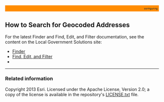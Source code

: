 [example of searching for an address]: images/ParcelViewerSearchAddress.png "example of searching for an address"

[search entry box]: images/ParcelViewerSearch.png "search entry box"
[address searcher]: images/addressLocatorSearcher.png "address searcher"
[feature layer searcher]: images/featureLayerSearcher.png "feature layer searcher"
[multiplex multiple searchers]: images/multiplexerSearcher.png "multiplex multiple searchers"
[multiple feature layer searcher]: images/featureLayerMultiplexerSearcher.png "multiple feature layer searcher"
[address searcher + multiple feature layer searcher]: images/multiplexerSearcher2.png "address searcher + multiple feature layer searcher"

[js.LGSearch]: http://localgovtemplates2.esri.com/support/local-government-online-apps/doc/js2_doc/js.LGSearch.html
[js.LGSearchFeatureLayer]: http://localgovtemplates2.esri.com/support/local-government-online-apps/doc/js2_doc/js.LGSearchFeatureLayer.html
[js.LGSearchAddress]: http://localgovtemplates2.esri.com/support/local-government-online-apps/doc/js2_doc/js.LGSearchAddress.html
[js.LGSearchMultiplexer]: http://localgovtemplates2.esri.com/support/local-government-online-apps/doc/js2_doc/js.LGSearchMultiplexer.html
[js.LGSearchFeatureLayerMultiplexer]: http://localgovtemplates2.esri.com/support/local-government-online-apps/doc/js2_doc/js.LGSearchFeatureLayerMultiplexer.html
[js.LGSearchBoxByText]: http://localgovtemplates2.esri.com/support/local-government-online-apps/doc/js2_doc/js.LGSearchBoxByText.html

[SearchAddress.json]: ../examples2/SearchAddress.json

[app configuration file]: UnderstandingConfigurationFile.md
[create a custom template]: HowToCreateCustomTemplate.md
[apps2/ folder]: ../../apps2/
[Solutions online apps GitHub site]: https://github.com/Esri/local-government-online-apps
[doc/examples2/ folder]: ../examples2/
[nls/ folder]: ../../nls/
[Resources]: Resources.md
[Esri Support]: http://support.esri.com/
[LICENSE.txt]: ../../LICENSE.txt

![](images/configuring.png)

## How to Search for Geocoded Addresses

For the latest Finder and Find, Edit, and Filter documentation, see the content on the Local Government Solutions site:

- [Finder](http://solutions.arcgis.com/local-government/help/finder/get-started/additional-configuration/#locator-search)
- [Find, Edit, and Filter](http://solutions.arcgis.com/local-government/help/find-edit-filter/get-started/additional-configuration/#locator-search)
- 
----------
### Related information

Copyright 2013 Esri. Licensed under the Apache License, Version 2.0; a copy of the license is available in the repository's [LICENSE.txt][] file.
